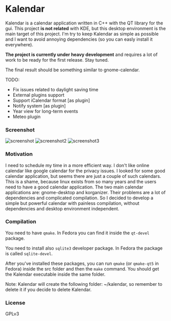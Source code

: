 # Kalendar

Kalendar is a calendar application written in C++ with the QT library for the gui. This project **is not related** with KDE, but this desktop environment is the main target of this project. I'm try to keep Kalendar as simple as possible and I want to avoid annoying dependencies (so you can easly install it everywhere).

**The project is currently under heavy development** and requires a lot of work to be ready for the first release. Stay tuned.

The final result should be something similar to gnome-calendar.

TODO:
* Fix issues related to daylight saving time
* External plugins support
* Support iCalendar format [as plugin]
* Notify system [as plugin]
* Year view for long-term events
* Meteo plugin

### Screenshot

![screenshot](https://raw.githubusercontent.com/echo-devim/kalendar/master/screenshot.png)
![screenshot2](https://raw.githubusercontent.com/echo-devim/kalendar/master/screenshot2.png)
![screenshot3](https://raw.githubusercontent.com/echo-devim/kalendar/master/screenshot3.png)

### Motivation
I need to schedule my time in a more efficient way. I don't like online calendar like google calendar for the privacy issues. I looked for some good calendar application, but seems there are just a couple of such calendars. This is a shame, because linux exists from so many years and the users need to have a good calendar application. The two main calendar applications are: gnome-desktop and korganizer. Their problems are a lot of dependencies and complicated compilation. So I decided to develop a simple but powerful calendar with painless compilation, without dependencies and desktop environment independent.

### Compilation

You need to have `qmake`. In Fedora you can find it inside the `qt-devel` package.

You need to install also `sqlite3` developer package. In Fedora the package is called `sqlite-devel`.

After you've installed these packages, you can run `qmake` (or `qmake-qt5` in Fedora) inside the src folder and then the `make` command.
You should get the Kalendar executable inside the same folder.

Note: Kalendar will create the following folder: ~/kalendar, so remember to delete it if you decide to delete Kalendar.

### License
GPLv3
